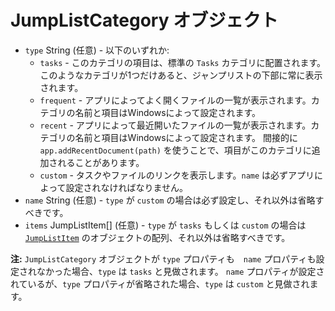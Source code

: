 # JumpListCategory オブジェクト

* `type` String (任意) - 以下のいずれか: 
  * `tasks` - このカテゴリの項目は、標準の `Tasks` カテゴリに配置されます。 このようなカテゴリが1つだけあると、ジャンプリストの下部に常に表示されます。
  * `frequent` - アプリによってよく開くファイルの一覧が表示されます。カテゴリの名前と項目はWindowsによって設定されます。
  * `recent` - アプリによって最近開いたファイルの一覧が表示されます。カテゴリの名前と項目はWindowsによって設定されます。 間接的に `app.addRecentDocument(path)` を使うことで、項目がこのカテゴリに追加されることがあります。
  * `custom` - タスクやファイルのリンクを表示します。`name` は必ずアプリによって設定されなければなりません。
* `name` String (任意) - `type` が `custom` の場合は必ず設定し、それ以外は省略すべきです。
* `items` JumpListItem[] (任意) - `type` が `tasks` もしくは `custom` の場合は [`JumpListItem`](jump-list-item.md) のオブジェクトの配列、それ以外は省略すべきです。

**注:** `JumpListCategory` オブジェクトが `type` プロパティも　`name` プロパティも設定されなかった場合、`type` は `tasks` と見做されます。 `name` プロパティが設定されているが、`type` プロパティが省略された場合、`type` は `custom` と見做されます。